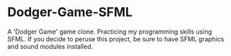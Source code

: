 # Dodger-Game-SFML
A 'Dodger Game' game clone. Practicing my programming skills using SFML.
If you decide to peruse this project, be sure to have SFML graphics and sound modules
installed.
